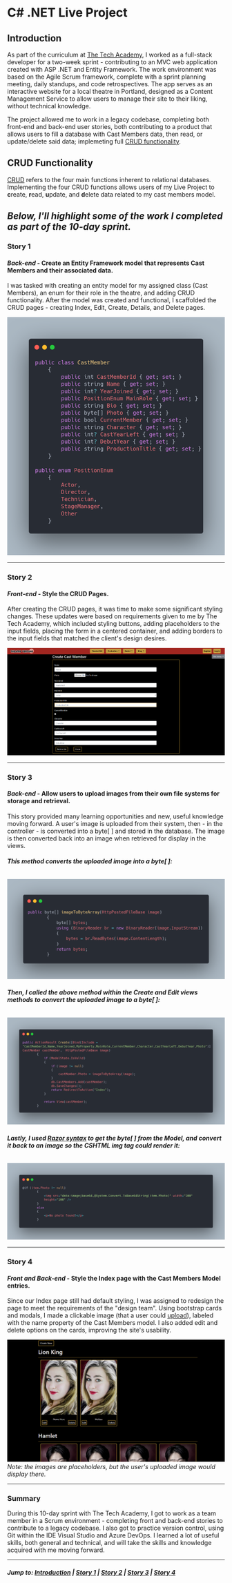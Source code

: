 # C# .NET Live Project
## Introduction
As part of the curriculum at [The Tech Academy](https://learncodinganywhere.com), I worked as a full-stack developer for a two-week sprint - contributing to an MVC web application created with ASP .NET and Entity Framework. The work environment was based on the Agile Scrum framework, complete with a sprint planning meeting, daily standups, and code retrospectives. The app serves as an interactive website for a local theatre in Portland, designed as a Content Management Service to allow users to manage their site to their liking, without technical knowledge.

The project allowed me to work in a legacy codebase, completing both front-end and back-end user stories, both contributing to a product that allows users to fill a database with Cast Members data, then read, or update/delete said data; implemeting full [CRUD functionality](#crud-functionality).

## CRUD Functionality
[CRUD](https://learn.microsoft.com/en-us/iis-administration/api/crud) refers to the four main functions inherent to relational databases. Implementing the four CRUD functions allows users of my Live Project to **c**reate, **r**ead, **u**pdate, and **d**elete data related to my cast members model.

## ***Below, I'll highlight some of the work I completed as part of the 10-day sprint.***

### Story 1 
#### ***Back-end*** - Create an Entity Framework model that represents Cast Members and their associated data.
I was tasked with creating an entity model for my assigned class (Cast Members), an enum for their role in the theatre, and adding CRUD functionality. After the model was created and functional, I scaffolded the CRUD pages - creating  Index, Edit, Create, Details, and Delete pages. 

![A code snippet of the Cast Members model and its properties](https://github.com/jmternes/C-Sharp-Live-Project/blob/main/myModel.png?raw=true)

<hr/>

### Story 2 
#### ***Front-end*** - Style the CRUD Pages.
After creating the CRUD pages, it was time to make some significant styling changes. These updates were based on requirements given to me by The Tech Academy, which included styling buttons, adding placeholders to the input fields, placing the form in a centered container, and adding borders to the input fields that matched the client's design desires. 

![A screenshot of the website's design](https://github.com/jmternes/C-Sharp-Live-Project/blob/main/CreatePage.png?raw=true)

<hr/>

### Story 3
#### ***Back-end*** - Allow users to upload images from their own file systems for storage and retrieval.
This story provided many learning opportunities and new, useful knowledge moving forward. A user's image is uploaded from their system, then - in the controller - is converted into a byte[ ] and stored in the database. The image is then converted back into an image when retrieved for display in the views. 

###### ***This method converts the uploaded image into a byte[ ]:***

![A code snippet of the image to byte array method](https://github.com/jmternes/C-Sharp-Live-Project/blob/main/Image%20to%20Byte%5B%5D%20Method.png?raw=true)

###### ***Then, I called the above method within the Create and Edit views methods to convert the uploaded image to a byte[ ]:***

![A code snippet of the Create views method](https://github.com/jmternes/C-Sharp-Live-Project/blob/main/Image%202%20Byte%5B%5D%20Method%20Called.png?raw=true)

###### ***Lastly, I used [Razor syntax](https://learn.microsoft.com/en-us/aspnet/web-pages/overview/getting-started/introducing-razor-syntax-c) to get the byte[ ] from the Model, and convert it back to an image so the CSHTML img tag could render it:***

![A code snippet of the CSHTML file](https://github.com/jmternes/C-Sharp-Live-Project/blob/main/Display%20the%20Converted%20Image.png?raw=true)

<hr/>

### Story 4 
#### ***Front and Back-end*** - Style the Index page with the Cast Members Model entries.
Since our Index page still had default styling, I was assigned to redesign the page to meet the requirements of the "design team". Using bootstrap cards and modals, I made a clickable image (that a user could [upload](#story-3)), labeled with the name property of the Cast Members model. I also added edit and delete options on the cards, improving the site's usability.

![](https://github.com/jmternes/C-Sharp-Live-Project/blob/main/IndexPage.png?raw=true)
*Note: the images are placeholders, but the user's uploaded image would display there.*

<hr/>

### Summary
During this 10-day sprint with The Tech Academy, I got to work as a team member in a Scrum environment - completing front and back-end stories to contribute to a legacy codebase. I also got to practice version control, using Git within the IDE Visual Studio and Azure DevOps. I learned a lot of useful skills, both general and technical, and will take the skills and knowledge acquired with me moving forward.

<hr/>

###### ***Jump to: [Introduction](#introduction) | [Story 1](#story-1) | [Story 2](#story-2) | [Story 3](#story-3) | [Story 4](#story-4)***
